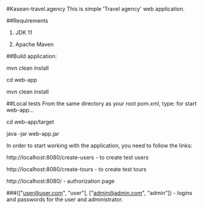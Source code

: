 #Kasean-travel.agency
This is simple 'Travel agency' web application.

##Requirements
1. JDK 11

2. Apache Maven

##Build application:

mvn clean install

cd web-app

mvn clean install

##Local tests
From the same directory as your root pom.xml, type: for start web-app...

cd web-app/target

java -jar web-app.jar

In order to start working with the application, you need to follow the links:

http://localhost:8080/create-users - to create test users

http://localhost:8080/create-tours - to create test tours

http://localhost:8080/ - authorization page 

###(["user@user.com", "user"], ["admin@admin.com", "admin"]) - logins and passwords for the user and administrator.